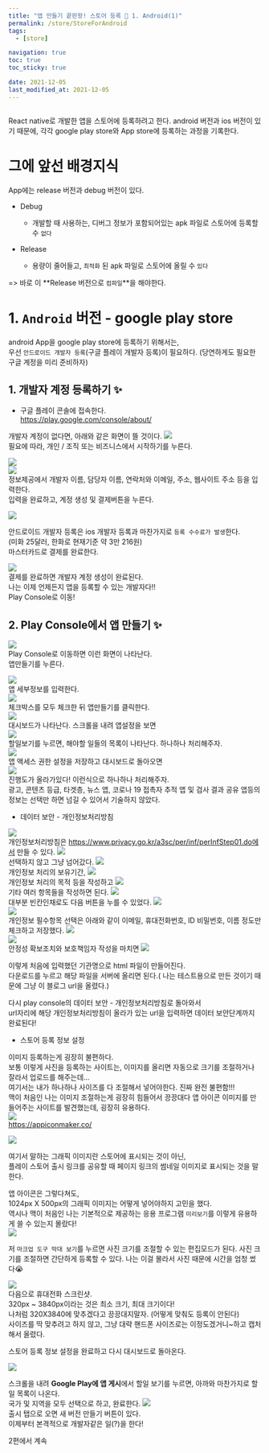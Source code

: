 ```yaml
---
title: "앱 만들기 끝판왕! 스토어 등록 🧡 1. Android(1)"
permalink: /store/StoreForAndroid
tags:
  - [store]

navigation: true
toc: true
toc_sticky: true

date: 2021-12-05
last_modified_at: 2021-12-05
---
```


![]()


React native로 개발한 앱을 스토어에 등록하려고 한다. android 버전과 ios 버전이 있기 때문에, 각각 google play store와 App store에 등록하는 과정을 기록한다.

# 그에 앞선 배경지식

App에는 release 버전과 debug 버전이 있다.

- Debug
  - 개발할 때 사용하는, 디버그 정보가 포함되어있는 apk 파일로 스토어에 등록할 수 `없다`

- Release
  - 용량이 줄어들고, `최적화` 된 apk 파일로 스토어에 올릴 수 `있다`

=> 바로 이 **Release 버전으로 `컴파일`**을 해야한다.




# 1. `Android` 버전 - google play store


android App을 google play store에 등록하기 위해서는,<br/>
우선 `안드로이드 개발자 등록`(구글 플레이 개발자 등록)이 필요하다.
(당연하게도 필요한 구글 계정을 미리 준비하자)

## 1. 개발자 계정 등록하기 ✨

- 구글 플레이 콘솔에 접속한다.<br/>
https://play.google.com/console/about/

개발자 계정이 없다면, 아래와 같은 화면이 뜰 것이다.
<img src="/assets/images/1-create-developer-account-page.png" /><br/>
필요에 따라, 개인 / 조직 또는 비즈니스에서 시작하기를 누른다.<br/>

<img src="/assets/images/1-create-step1-1.png" /><br/>
<img src="/assets/images/1-create-step1-3.png" /><br/>
정보제공에서 개발자 이름, 담당자 이름, 연락처와 이메일, 주소, 웹사이트 주소 등을 입력한다.<br/>
입력을 완료하고, 계정 생성 및 결제버튼을 누른다.


<img src="/assets/images/1-pay-1.png" /><br/>

안드로이드 개발자 등록은 ios 개발자 등록과 마찬가지로 `등록 수수료가 발생`한다.<br/>
(미화 25달러, 한화로 현재기준 약 3만 216원)<br/>
마스터카드로 결제를 완료한다.

<img src="/assets/images/1-pay-2.png" /><br/>
결제를 완료하면 개발자 계정 생성이 완료된다.<br/>
나는 이제 언제든지 앱을 등록할 수 있는 개발자다!!<br/>
Play Console로 이동!


## 2. Play Console에서 앱 만들기 ✨


<img src="/assets/images/1-create-finish.png" /><br/>
Play Console로 이동하면 이런 화면이 나타난다.<br/>
앱만들기를 누른다.

<img src="/assets/images/2-create-app-1.png" /><br/>
앱 세부정보를 입력한다.<br/>
<img src="/assets/images/2-create-app-2.png" /><br/>
체크박스를 모두 체크한 뒤 앱만들기를 클릭한다.<br/>
<img src="/assets/images/2-create-app-finish.png" /><br/>
대시보드가 나타난다. 스크롤을 내려 앱설정을 보면<br/>
<img src="/assets/images/3-app-setting-todo-list.png" /><br/>
할일보기를 누르면, 해야할 일들의 목록이 나타난다. 하나하나 처리해주자.<br/>
<img src="/assets/images/3-app-setting-todo-list-step1.png" /><br/>
앱 액세스 권한 설정을 저장하고 대시보드로 돌아오면<br/>
<img src="/assets/images/3-app-setting-todo-list-step1-done-returnto-dashboard.png" /><br/>
진행도가 올라가있다! 이런식으로 하나하나 처리해주자.<br/>
광고, 콘텐츠 등급, 타겟층, 뉴스 앱, 코로나 19 접촉자 추적 앱 및 검사 결과 공유 앱등의 정보는 선택만 하면 넘길 수 있어서 기술하지 않았다.<br/>

- 데이터 보안 - 개인정보처리방침

<img src="/assets/images/3-personal-info-1.png" /><br/>
개인정보처리방침은 https://www.privacy.go.kr/a3sc/per/inf/perInfStep01.do에서 만들 수 있다.
<img src="/assets/images/3-personal-info-2.png" /><br/>
선택하지 않고 그냥 넘어갔다.
<img src="/assets/images/3-personal-info-3.png" /><br/>
개인정보 처리의 보유기간,
<img src="/assets/images/3-personal-info-4.png" /><br/>
개인정보 처리의 목적 등을 작성하고
<img src="/assets/images/3-personal-info-5.png" /><br/>
기타 여러 항목들을 작성하면 된다.
<img src="/assets/images/3-personal-info-6.png" /><br/>
대부분 빈칸인채로도 다음 버튼을 누를 수 있었다.
<img src="/assets/images/3-personal-info-7.png" /><br/>
<img src="/assets/images/3-personal-info-8.png" /><br/>
개인정보 필수항목 선택은 아래와 같이 이메일, 휴대전화번호, ID 비밀번호, 이름 정도만 체크하고 저장했다.
<img src="/assets/images/3-personal-info-9.png" /><br/>
<img src="/assets/images/3-personal-info-10.png" /><br/>
안정성 확보조치와 보호책임자 작성을 마치면
<img src="/assets/images/3-personal-info-finish.png" /><br/>

이렇게 처음에 입력했던 기관명으로 html 파일이 만들어진다. <br/>
다운로드를 누르고 해당 파일을 서버에 올리면 된다.( 나는 테스트용으로 만든 것이기 때문에 그냥 이 블로그 url을 올렸다.) <br/>

다시 play console의 데이터 보안 - 개인정보처리방침로 돌아와서 <br/>
url자리에 해당 개인정보처리방침이 올라가 있는 url을 입력하면 데이터 보안단계까지 완료된다! <br/>


- 스토어 등록 정보 설정


이미지 등록하는게 굉장히 불편하다.<br/>
보통 이렇게 사진을 등록하는 사이트는, 이미지를 올리면 자동으로 크기를 조절하거나 잘라서 업로드를 해주는데...<br/>
여기서는 내가 하나하나 사이즈를 다 조절해서 넣어야한다. 진짜 완전 불편함!!!<br/>
맥이 처음인 나는 이미지 조절하는게 굉장히 힘들어서 끙끙대다 앱 아이콘 이미지를 만들어주는 사이트를 발견했는데, 굉장히 유용하다.<br/>
<img src="/assets/images/4-appiconmaker.png" /><br/>
https://appiconmaker.co/ <br/>



<img src="/assets/images/4-graphic-image.png" /><br/>

여기서 말하는 그래픽 이미지란 스토어에 표시되는 것이 아닌, <br/>
플레이 스토어 출시 링크를 공유할 때 페이지 링크의 썸네일 이미지로 표시되는 것을 말한다.<br/>

앱 아이콘은 그렇다쳐도, <br/>
1024px X 500px의 그래픽 이미지는 어떻게 넣어야하지 고민을 했다.<br/>
역시나 맥이 처음인 나는 기본적으로 제공하는 응용 프로그램 `미리보기`를 이렇게 유용하게 쓸 수 있는지 몰랐다!<br/>
<img src="/assets/images/4-mac-thumbnail.png" /><br/>

저 `마크업 도구 막대 보기`를 누르면 사진 크기를 조절할 수 있는 편집모드가 된다. 사진 크기를 조절하면 간단하게 등록할 수 있다.
나는 이걸 몰라서 사진 때문에 시간을 엄청 썼다😭

<img src="/assets/images/4-screenshot.png" /><br/>
다음으로 휴대전화 스크린샷.<br/>
320px ~ 3840px이라는 것은 최소 크기, 최대 크기이다!<br/>
나처럼 320X3840에 맞추겠다고 끙끙대지말자. (어떻게 맞춰도 등록이 안된다)<br/>
사이즈를 딱 맞추려고 하지 않고, 그냥 대략 핸드폰 사이즈로는 이정도겠거니~하고 캡처해서 올렸다.<br/>

스토어 등록 정보 설정을 완료하고 다시 대시보드로 돌아온다.<br/>

<img src="/assets/images/5-production-app-apply.png" /><br/>

스크롤을 내려 **Google Play에 앱 게시**에서 할일 보기를 누르면, 아까와 마찬가지로 할일 목록이 나온다.<br/>
국가 및 지역을 모두 선택으로 하고, 완료한다.
<img src="/assets/images/5-app-apply-release.png" /><br/>
출시 탭으로 오면 새 버전 만들기 버튼이 있다.<br/>
이제부터 본격적으로 개발자같은 일(?)을 한다!<br/>

2편에서 계속
